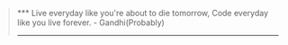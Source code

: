 > *** Live everyday like you're about to die tomorrow,
>     Code everyday like you live forever.
>     - Gandhi(Probably)
> ***
